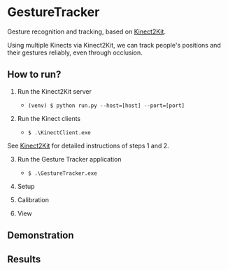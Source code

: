 # GestureTracker
Gesture recognition and tracking, based on [Kinect2Kit](https://github.com/cjw-charleswu/Kinect2Kit).

Using multiple Kinects via Kinect2Kit, we can track people's positions and their gestures reliably, even through occlusion.

## How to run?

1. Run the Kinect2Kit server

    - `(venv) $ python run.py --host=[host] --port=[port]`

2. Run the Kinect clients
    
    - `$ .\KinectClient.exe`

See [Kinect2Kit](https://github.com/cjw-charleswu/Kinect2Kit) for detailed instructions of steps 1 and 2.

3. Run the Gesture Tracker application

    - `$ .\GestureTracker.exe`

3. Setup

4. Calibration

5. View

## Demonstration

## Results

